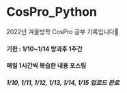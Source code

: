 # CosPro_Python
2022년 겨울방학 CosPro 공부 기록입니다💚 <br>
#### 기한 : 1/10~1/14 방과후 1주간 <br>
#### 매일 1시간씩 복습한 내용 포스팅 <br>
##### 1/10, 1/11, 1/12, 1/13, 1/14, 1/15 업로드 완료
